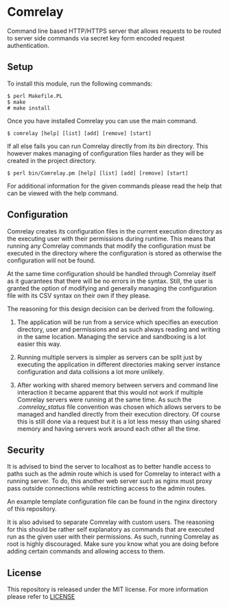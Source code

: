 
# Comrelay #

Command line based HTTP/HTTPS server that allows requests to be routed to
server side commands via secret key form encoded request authentication.

## Setup ##

To install this module, run the following commands:

	$ perl Makefile.PL
	$ make
	# make install

Once you have installed Comrelay you can use the main command.

    $ comrelay [help] [list] [add] [remove] [start]

If all else fails you can run Comrelay directly from its *bin* directory.
This however makes managing of configuration files harder as they will be
created in the project directory.

    $ perl bin/Comrelay.pm [help] [list] [add] [remove] [start]

For additional information for the given commands please read the help that can
be viewed with the help command.

## Configuration ##

Comrelay creates its configuration files in the current execution directory as
the executing user with their permissions during runtime. This means that
running any Comrelay commands that modify the configuration must be executed in
the directory where the configuration is stored as otherwise the configuration
will not be found.

At the same time configuration should be handled through Comrelay itself as it
guarantees that there will be no errors in the syntax. Still, the user is
granted the option of modifying and generally managing the configuration file
with its CSV syntax on their own if they please.

The reasoning for this design decision can be derived from the following.

1. The application will be run from a service which specifies an execution
directory, user and permissions and as such always reading and writing in the
same location. Managing the service and sandboxing is a lot easier this way.

2. Running multiple servers is simpler as servers can be split just by executing
the application in different directories making server instance configuration
and data collisions a lot more unlikely.

3. After working with shared memory between servers and command line interaction
it became apparent that this would not work if multiple Comrelay servers were
running at the same time. As such the *.comrelay_status* file convention was
chosen which allows servers to be managed and handled directly from their
execution directory. Of course this is still done via a request but it is a lot
less messy than using shared memory and having servers work around each other
all the time.

## Security ##

It is advised to bind the server to localhost as to better handle access to
paths such as the admin route which is used for Comrelay to interact with a
running server. To do, this another web server such as nginx must proxy pass
outside connections while restricting access to the admin routes.

An example template configuration file can be found in the nginx directory of
this repository.

It is also advised to separate Comrelay with custom users. The reasoning for
this should be rather self explanatory as commands that are executed run as
the given user with their permissions. As such, running Comrelay as root is
highly discouraged. Make sure you know what you are doing before adding certain
commands and allowing access to them.

## License ##

This repository is released under the MIT license. For more information please
refer to [LICENSE](https://github.com/catlinman/comrelay/blob/master/LICENSE)
